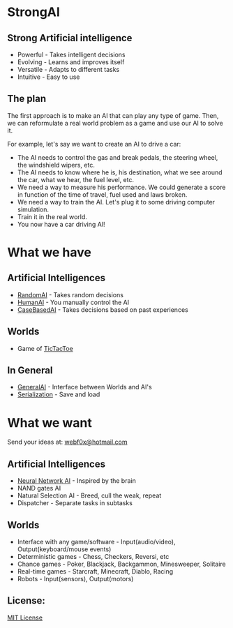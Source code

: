 StrongAI
=========

Strong Artificial intelligence
------------------------------
- Powerful - Takes intelligent decisions
- Evolving - Learns and improves itself
- Versatile - Adapts to different tasks
- Intuitive - Easy to use


The plan
--------
The first approach is to make an AI that can play any type of game. 
Then, we can reformulate a real world problem as a game and use our AI to solve it. 

For example, let's say we want to create an AI to drive a car: 
- The AI needs to control the gas and break pedals, the steering wheel, the windshield wipers, etc.
- The AI needs to know where he is, his destination, what we see around the car, what we hear, the fuel level, etc.
- We need a way to measure his performance. We could generate a score in function of the time of travel, fuel used and laws broken.
- We need a way to train the AI. Let's plug it to some driving computer simulation.
- Train it in the real world.
- You now have a car driving AI!

What we have
============

Artificial Intelligences
------------------------
- [RandomAI](https://github.com/WebF0x/StrongAI/tree/master/AIs/RandomAI "Completely random!") - Takes random decisions
- [HumanAI](https://github.com/WebF0x/StrongAI/tree/master/AIs/HumanAI "Take the commands!") - You manually control the AI
- [CaseBasedAI](https://github.com/WebF0x/StrongAI/tree/master/AIs/CaseBasedAI "Use the (brute) force, Luke!") - Takes decisions based on past experiences

Worlds
------
- Game of [TicTacToe](https://github.com/WebF0x/StrongAI/tree/master/Worlds/TicTacToe "A classic!")

In General
----------
- [GeneralAI](https://github.com/WebF0x/StrongAI/tree/master/AIs/GeneralAI "Interface between Worlds and AI's") - Interface between Worlds and AI's
- [Serialization](https://github.com/USCiLab/cereal "cereal, by University of South California") - Save and load

What we want
============

Send your ideas at: webf0x@hotmail.com

Artificial Intelligences
------------------------
- [Neural Network AI](https://github.com/WebF0x/StrongAI/tree/master/AIs/NeuralNetAI "Inspired by the brain") - Inspired by the brain
- NAND gates AI
- Natural Selection AI - Breed, cull the weak, repeat
- Dispatcher - Separate tasks in subtasks

Worlds
------
- Interface with any game/software - Input(audio/video), Output(keyboard/mouse events)
- Deterministic games - Chess, Checkers, Reversi, etc
- Chance games - Poker, Blackjack, Backgammon, Minesweeper, Solitaire
- Real-time games - Starcraft, Minecraft, Diablo, Racing
- Robots - Input(sensors), Output(motors)


License:
--------
[MIT License](http://opensource.org/licenses/MIT "MIT License")
 
